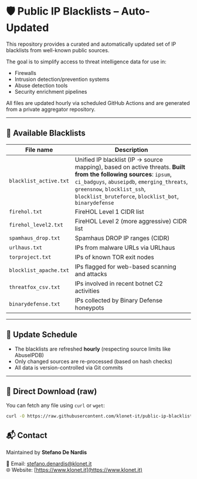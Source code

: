 # 🛡️ Public IP Blacklists – Auto-Updated

This repository provides a curated and automatically updated set of IP blacklists from well-known public sources.

The goal is to simplify access to threat intelligence data for use in:

- Firewalls
- Intrusion detection/prevention systems
- Abuse detection tools
- Security enrichment pipelines

All files are updated hourly via scheduled GitHub Actions and are generated from a private aggregator repository.

---

## 📆 Available Blacklists

| File name              | Description                                                                                                                                                                                                                                           |
|------------------------|-------------------------------------------------------------------------------------------------------------------------------------------------------------------------------------------------------------------------------------------------------|
| `blacklist_active.txt` | Unified IP blacklist (IP → source mapping), based on active threats. **Built from the following sources**: `ipsum`, `ci_badguys`, `abuseipdb`, `emerging_threats`, `greensnow`, `blocklist_ssh`, `blocklist_bruteforce`, `blocklist_bot`, `binarydefense` |
| `firehol.txt`          | FireHOL Level 1 CIDR list                                                                                                                                                                                                                             |
| `firehol_level2.txt`   | FireHOL Level 2 (more aggressive) CIDR list                                                                                                                                                                                                           |
| `spamhaus_drop.txt`    | Spamhaus DROP IP ranges (CIDR)                                                                                                                                                                                                                        |
| `urlhaus.txt`          | IPs from malware URLs via URLhaus                                                                                                                                                                                                                     |
| `torproject.txt`       | IPs of known TOR exit nodes                                                                                                                                                                                                                           |
| `blocklist_apache.txt` | IPs flagged for web-based scanning and attacks                                                                                                                                                                                                        |
| `threatfox_csv.txt`    | IPs involved in recent botnet C2 activities                                                                                                                                                                                                           |
| `binarydefense.txt`    | IPs collected by Binary Defense honeypots                                                                                                                                                                                                             |

---

## 🔄 Update Schedule

- The blacklists are refreshed **hourly** (respecting source limits like AbuseIPDB)
- Only changed sources are re-processed (based on hash checks)
- All data is version-controlled via Git commits

---

## 🔗 Direct Download (raw)

You can fetch any file using `curl` or `wget`:

```bash
curl -O https://raw.githubusercontent.com/klonet-it/public-ip-blacklists/main/firehol.txt
```


## 📬 Contact

Maintained by **Stefano De Nardis**

📧 Email: stefano.denardis@klonet.it  
🌐 Website: [https://www.klonet.it](https://www.klonet.it)

